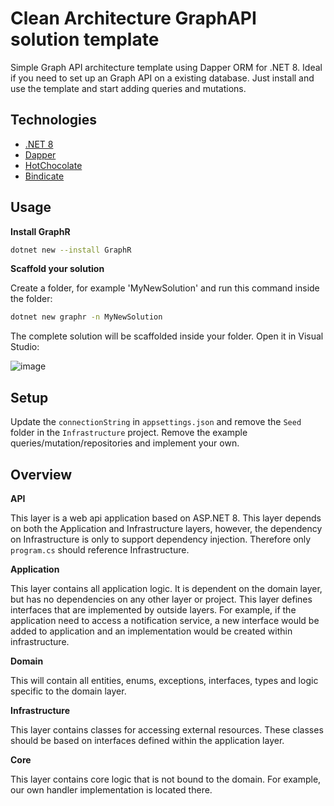 # Clean Architecture GraphAPI solution template 

Simple Graph API architecture template using Dapper ORM for .NET 8.
Ideal if you need to set up an Graph API on a existing database. Just install and use the template and start adding queries and mutations.

## Technologies

- [.NET 8](https://github.com/dotnet/core)
- [Dapper](https://github.com/DapperLib/Dapper)
- [HotChocolate](https://github.com/ChilliCream/graphql-platform)
- [Bindicate](https://github.com/Tim-Maes/Bindicate)

## Usage

**Install GraphR**

```bash
dotnet new --install GraphR
```

**Scaffold your solution**


Create a folder, for example 'MyNewSolution' and run this command inside the folder:

```bash
dotnet new graphr -n MyNewSolution
```
The complete solution will be scaffolded inside your folder. Open it in Visual Studio:

![image](https://github.com/Tim-Maes/GraphR/assets/91606949/297e227a-4b55-44e0-ab92-4aa3dc5e7558)


## Setup

Update the `connectionString` in `appsettings.json` and remove the `Seed` folder in the `Infrastructure` project.
Remove the example queries/mutation/repositories and implement your own.

## Overview

**API**

This layer is a web api application based on ASP.NET 8. This layer depends on both the Application and Infrastructure layers, however, the dependency on Infrastructure is only to support dependency injection. Therefore only `program.cs` should reference Infrastructure.

**Application**

This layer contains all application logic. It is dependent on the domain layer, but has no dependencies on any other layer or project. This layer defines interfaces that are implemented by outside layers. For example, if the application need to access a notification service, a new interface would be added to application and an implementation would be created within infrastructure.

**Domain**

This will contain all entities, enums, exceptions, interfaces, types and logic specific to the domain layer.

**Infrastructure**

This layer contains classes for accessing external resources. These classes should be based on interfaces defined within the application layer.

**Core**

This layer contains core logic that is not bound to the domain. For example, our own handler implementation is located there.


